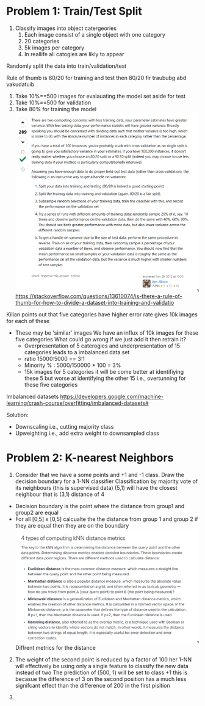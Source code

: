 # Problem 1: Train/Test Split
1. Classify images into object catergeories
   1. Each image consist of a single object with one category
   2. 20 categories
   3. 5k images per category
   4. In reallife all catogies are likly to appear

Randomly split the data into train/validation/test

Rule of thumb is 80/20 for training and test then 80/20 fir traububg abd vakudatuib

1. Take 10%==500 images for evalauating the model set aside for test
2. Take 10%==500 for validation
3. Take 80% for training the model 
![alt text](image.png)
https://stackoverflow.com/questions/13610074/is-there-a-rule-of-thumb-for-how-to-divide-a-dataset-into-training-and-validatio

Kilian points out that five categories have higher error rate gives 10k images for each of these
- These may be 'similar' images
We have an influx of 10k images for these five categories
What could go wrong if we just add it then retrain it?
  - Overpresentation of 5 caterogies and underpresentation of 15 categories leads to a imbalanced data set
  -  ratio 15000:5000 == 3:1
  -  Minority % : 5000/150000 * 100 = 3% 
  - 15k images for 5 categories it will be come better at identifiying these 5 but worse at identifying the other 15 i.e., overtunning for these five categories

Imbalanced datasets
https://developers.google.com/machine-learning/crash-course/overfitting/imbalanced-datasets#

Solution:
- Downscaling i.e., cutting majority class
- Upweighting i.e., add extra weight to downsampled class

# Problem 2: K-nearest Neighbors
1. Consider that we have a some points and +1 and -1 class. Draw the decision boundary for a 1-NN classifier 
Classification by majority vote of its neighbours (this is supervised data) (5,1) will have the closest neighbour that is (3,1) distance of 4 
- Decision boundary is the point where the distance from group1 and group2 are equal
- For all [0,5] x [0,5] calcualte the the distance from group 1 and group 2 if they are equal then they are on the boundary 
![alt text](image-1.png)
Diffrent metrics for the distance

2. The weight of the second point is reduced by a factor of 100 her 1-NN will effectively be using only a single feature to classify the new data instead of two
The prediction of (500, 1) will be set to class +1 this is becasue the difference of 3 on the second position has a much less signifcant effect than the difference of 200 in the first pisition

3. 
